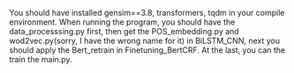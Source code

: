 You should have installed gensim==3.8, transformers, tqdm in your compile environment.
When running the program, you should have the data_processsing.py first, then get the POS_embedding.py and wod2vec.py(sorry, I have the wrong name for it) in BiLSTM_CNN, next you should apply the Bert_retrain in Finetuning_BertCRF. At the last, you can the train the main.py.

